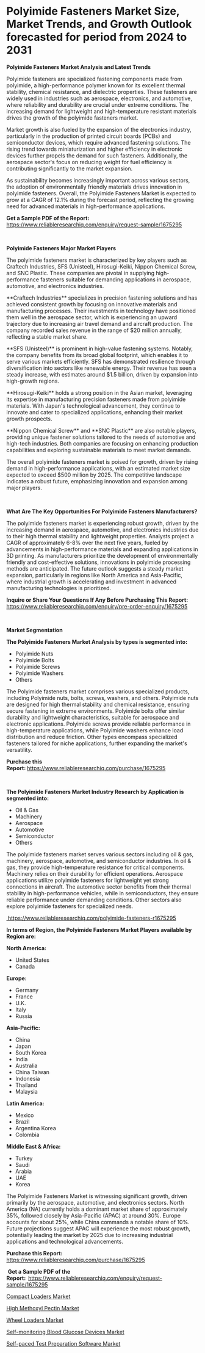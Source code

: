 <p><h1>Polyimide Fasteners Market Size, Market Trends, and Growth Outlook forecasted for period from 2024 to 2031</h1></p><p><strong>Polyimide Fasteners Market Analysis and Latest Trends</strong></p>
<p><p>Polyimide fasteners are specialized fastening components made from polyimide, a high-performance polymer known for its excellent thermal stability, chemical resistance, and dielectric properties. These fasteners are widely used in industries such as aerospace, electronics, and automotive, where reliability and durability are crucial under extreme conditions. The increasing demand for lightweight and high-temperature resistant materials drives the growth of the polyimide fasteners market.</p><p>Market growth is also fueled by the expansion of the electronics industry, particularly in the production of printed circuit boards (PCBs) and semiconductor devices, which require advanced fastening solutions. The rising trend towards miniaturization and higher efficiency in electronic devices further propels the demand for such fasteners. Additionally, the aerospace sector's focus on reducing weight for fuel efficiency is contributing significantly to the market expansion.</p><p>As sustainability becomes increasingly important across various sectors, the adoption of environmentally friendly materials drives innovation in polyimide fasteners. Overall, the Polyimide Fasteners Market is expected to grow at a CAGR of 12.1% during the forecast period, reflecting the growing need for advanced materials in high-performance applications.</p></p>
<p><strong>Get a Sample PDF of the Report:&nbsp;</strong> <a href="https://www.reliableresearchiq.com/enquiry/request-sample/1675295?utm_campaign=1123&utm_medium=2&utm_source=Github&utm_content=ia&utm_term=13102024&utm_id=polyimide-fasteners">https://www.reliableresearchiq.com/enquiry/request-sample/1675295</a></p>
<p>&nbsp;</p>
<p><strong>Polyimide Fasteners Major Market Players</strong></p>
<p><p>The polyimide fasteners market is characterized by key players such as Craftech Industries, SFS (Unisteel), Hirosugi-Keiki, Nippon Chemical Screw, and SNC Plastic. These companies are pivotal in supplying high-performance fasteners suitable for demanding applications in aerospace, automotive, and electronics industries.</p><p>**Craftech Industries** specializes in precision fastening solutions and has achieved consistent growth by focusing on innovative materials and manufacturing processes. Their investments in technology have positioned them well in the aerospace sector, which is experiencing an upward trajectory due to increasing air travel demand and aircraft production. The company recorded sales revenue in the range of $20 million annually, reflecting a stable market share.</p><p>**SFS (Unisteel)** is prominent in high-value fastening systems. Notably, the company benefits from its broad global footprint, which enables it to serve various markets efficiently. SFS has demonstrated resilience through diversification into sectors like renewable energy. Their revenue has seen a steady increase, with estimates around $1.5 billion, driven by expansion into high-growth regions.</p><p>**Hirosugi-Keiki** holds a strong position in the Asian market, leveraging its expertise in manufacturing precision fasteners made from polyimide materials. With Japan's technological advancement, they continue to innovate and cater to specialized applications, enhancing their market growth prospects.</p><p>**Nippon Chemical Screw** and **SNC Plastic** are also notable players, providing unique fastener solutions tailored to the needs of automotive and high-tech industries. Both companies are focusing on enhancing production capabilities and exploring sustainable materials to meet market demands.</p><p>The overall polyimide fasteners market is poised for growth, driven by rising demand in high-performance applications, with an estimated market size expected to exceed $500 million by 2025. The competitive landscape indicates a robust future, emphasizing innovation and expansion among major players.</p></p>
<p>&nbsp;</p>
<p><strong>What Are The Key Opportunities For Polyimide Fasteners Manufacturers?</strong></p>
<p><p>The polyimide fasteners market is experiencing robust growth, driven by the increasing demand in aerospace, automotive, and electronics industries due to their high thermal stability and lightweight properties. Analysts project a CAGR of approximately 6-8% over the next five years, fueled by advancements in high-performance materials and expanding applications in 3D printing. As manufacturers prioritize the development of environmentally friendly and cost-effective solutions, innovations in polyimide processing methods are anticipated. The future outlook suggests a steady market expansion, particularly in regions like North America and Asia-Pacific, where industrial growth is accelerating and investment in advanced manufacturing technologies is prioritized.</p></p>
<p><strong>Inquire or Share Your Questions If Any Before Purchasing This Report:</strong> <a href="https://www.reliableresearchiq.com/enquiry/pre-order-enquiry/1675295?utm_campaign=1123&utm_medium=2&utm_source=Github&utm_content=ia&utm_term=13102024&utm_id=polyimide-fasteners">https://www.reliableresearchiq.com/enquiry/pre-order-enquiry/1675295</a></p>
<p>&nbsp;</p>
<p><strong>Market Segmentation</strong></p>
<p><strong>The Polyimide Fasteners Market Analysis by types is segmented into:</strong></p>
<p><ul><li>Polyimide Nuts</li><li>Polyimide Bolts</li><li>Polyimide Screws</li><li>Polyimide Washers</li><li>Others</li></ul></p>
<p><p>The Polyimide fasteners market comprises various specialized products, including Polyimide nuts, bolts, screws, washers, and others. Polyimide nuts are designed for high thermal stability and chemical resistance, ensuring secure fastening in extreme environments. Polyimide bolts offer similar durability and lightweight characteristics, suitable for aerospace and electronic applications. Polyimide screws provide reliable performance in high-temperature applications, while Polyimide washers enhance load distribution and reduce friction. Other types encompass specialized fasteners tailored for niche applications, further expanding the market's versatility.</p></p>
<p><strong>Purchase this Report:&nbsp;</strong><a href="https://www.reliableresearchiq.com/purchase/1675295?utm_campaign=1123&utm_medium=2&utm_source=Github&utm_content=ia&utm_term=13102024&utm_id=polyimide-fasteners">https://www.reliableresearchiq.com/purchase/1675295</a></p>
<p>&nbsp;</p>
<p><strong>The Polyimide Fasteners Market Industry Research by Application is segmented into:</strong></p>
<p><ul><li>Oil & Gas</li><li>Machinery</li><li>Aerospace</li><li>Automotive</li><li>Semiconductor</li><li>Others</li></ul></p>
<p><p>The polyimide fasteners market serves various sectors including oil & gas, machinery, aerospace, automotive, and semiconductor industries. In oil & gas, they provide high-temperature resistance for critical components. Machinery relies on their durability for efficient operations. Aerospace applications utilize polyimide fasteners for lightweight yet strong connections in aircraft. The automotive sector benefits from their thermal stability in high-performance vehicles, while in semiconductors, they ensure reliable performance under demanding conditions. Other sectors also explore polyimide fasteners for specialized needs.</p></p>
<p><a href="https://www.reliableresearchiq.com/polyimide-fasteners-r1675295?utm_campaign=1123&utm_medium=2&utm_source=Github&utm_content=ia&utm_term=13102024&utm_id=polyimide-fasteners">&nbsp;https://www.reliableresearchiq.com/polyimide-fasteners-r1675295</a></p>
<p><strong>In terms of Region, the Polyimide Fasteners Market Players available by Region are:</strong></p>
<p>
    <p> <strong> North America: </strong>
        <ul>
            <li>United States</li>
            <li>Canada</li>
        </ul>
        </p> 
    <p> <strong> Europe: </strong>
        <ul>
            <li>Germany</li>
            <li>France</li>
            <li>U.K.</li>
            <li>Italy</li>
            <li>Russia</li>
        </ul>
        </p> 
    <p> <strong> Asia-Pacific: </strong>
        <ul>
            <li>China</li>
            <li>Japan</li>
            <li>South Korea</li>
            <li>India</li>
            <li>Australia</li>
            <li>China Taiwan</li>
            <li>Indonesia</li>
            <li>Thailand</li>
            <li>Malaysia</li>
        </ul>
        </p> 
    <p> <strong> Latin America: </strong>
        <ul>
            <li>Mexico</li>
            <li>Brazil</li>
            <li>Argentina Korea</li>
            <li>Colombia</li>
        </ul>
        </p> 
    <p> <strong> Middle East & Africa: </strong>
        <ul>
            <li>Turkey</li>
            <li>Saudi</li>
            <li>Arabia</li>
            <li>UAE</li>
            <li>Korea</li>
        </ul>
    </p>
    </p>
<p><p>The Polyimide Fasteners Market is witnessing significant growth, driven primarily by the aerospace, automotive, and electronics sectors. North America (NA) currently holds a dominant market share of approximately 35%, followed closely by Asia-Pacific (APAC) at around 30%. Europe accounts for about 25%, while China commands a notable share of 10%. Future projections suggest APAC will experience the most robust growth, potentially leading the market by 2025 due to increasing industrial applications and technological advancements.</p></p>
<p><strong>Purchase this Report: </strong><a href="https://www.reliableresearchiq.com/purchase/1675295?utm_campaign=1123&utm_medium=2&utm_source=Github&utm_content=ia&utm_term=13102024&utm_id=polyimide-fasteners">https://www.reliableresearchiq.com/purchase/1675295</a></p>
<p>&nbsp;<strong>Get a Sample PDF of the Report:&nbsp;&nbsp;</strong><a href="https://www.reliableresearchiq.com/enquiry/request-sample/1675295?utm_campaign=1123&utm_medium=2&utm_source=Github&utm_content=ia&utm_term=13102024&utm_id=polyimide-fasteners">https://www.reliableresearchiq.com/enquiry/request-sample/1675295</a></p>
<p><strong></strong></p>
<p><p><a href="https://issuu.com/reportprime-2/docs/compact-loaders-market-size-2030.pp_a27c3a7d267f14?utm_campaign=1123&utm_medium=2&utm_source=Github&utm_content=ia&utm_term=13102024&utm_id=polyimide-fasteners">Compact Loaders Market</a></p><p><a href="https://github.com/MegiDuro586/Market-Research-Report-List-1/blob/main/high-methoxyl-pectin-market.md?utm_campaign=1123&utm_medium=2&utm_source=Github&utm_content=ia&utm_term=13102024&utm_id=polyimide-fasteners">High Methoxyl Pectin Market</a></p><p><a href="https://issuu.com/reportprime-2/docs/wheel-loaders-market-size-2030.pptx_afa1df23199584?utm_campaign=1123&utm_medium=2&utm_source=Github&utm_content=ia&utm_term=13102024&utm_id=polyimide-fasteners">Wheel Loaders Market</a></p><p><a href="https://www.linkedin.com/pulse/self-monitoring-blood-glucose-devices-market-analysis-c2cte?utm_campaign=1123&utm_medium=2&utm_source=Github&utm_content=ia&utm_term=13102024&utm_id=polyimide-fasteners">Self-monitoring Blood Glucose Devices Market</a></p><p><a href="https://www.linkedin.com/pulse/self-paced-test-preparation-software-market-analysis-report-fq2qe?utm_campaign=1123&utm_medium=2&utm_source=Github&utm_content=ia&utm_term=13102024&utm_id=polyimide-fasteners">Self-paced Test Preparation Software Market</a></p></p>